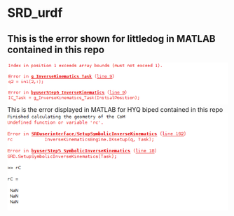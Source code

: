 # SRD_urdf
## This is the error shown for littledog in MATLAB contained in this repo
![alt text](https://github.com/jimohafeezco/SRD_urdf/blob/master/littledog/Error1_littledog.png)
This is the error displayed in MATLAB for HYQ biped contained in this repo
![alt text](https://github.com/jimohafeezco/SRD_urdf/blob/master/hyq/error_hyq_biped.png)
